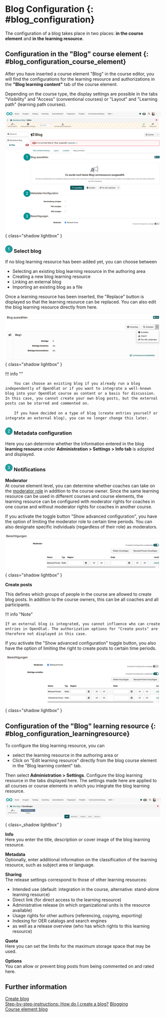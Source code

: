 # Blog Configuration {: #blog_configuration}

The configuration of a blog takes place in two places: **in the course element** and **in the learning resource**.

## Configuration in the "Blog" course element {: #blog_configuration_course_element}

After you have inserted a course element "Blog" in the course editor, you will find the configurations for the learning resource and authorizations in the **"Blog learning content"** tab of the course element.

Depending on the course type, the display settings are possible in the tabs "Visibility" and "Access" (conventional courses) or "Layout" and "Learning path" (learning path courses).

![blog_configuration_tab_content_v1_de.png](assets/blog_configuration_tab_content_v1_de.png){ class="shadow lightbox" }

### ![1_green_24.png](assets/1_green_24.png) Select blog

If no blog learning resource has been added yet, you can choose between

* Selecting an existing blog learning resource in the authoring area
* Creating a new blog learning resource
* Linking an external blog
* Importing an existing blog as a file

Once a learning resource has been inserted, the "Replace" button is displayed so that the learning resource can be replaced. You can also edit the blog learning resource directly from here.

![blog_configuration_replace_v1_de.png](assets/blog_configuration_replace_v1_de.png){ class="shadow lightbox" }

!!! info ""

        You can choose an existing blog if you already run a blog independently of OpenOlat or if you want to integrate a well-known blog into your OpenOlat course as content or a basis for discussion. In this case, you cannot create your own blog posts, but the external posts can be starred and commented on.

        If you have decided on a type of blog (create entries yourself or integrate an external blog), you can no longer change this later.


### ![2_green_24.png](assets/2_green_24.png) Metadata configuration

Here you can determine whether the information entered in the blog **learning resource** under **Administration > Settings > Info tab** is adopted and displayed.


### ![3_green_24.png](assets/3_green_24.png) Notifications

**Moderator**<br>
At course element level, you can determine whether coaches can take on the [moderator role](../learningresources/Blog_Blogging.md#blogging--blog_blogging) in addition to the course owner. Since the same learning resource can be used in different courses and course elements, the learning resource can be configured with moderator rights for coaches in one course and without moderator rights for coaches in another course.

If you activate the toggle button "Show advanced configuration", you have the option of limiting the moderator role to certain time periods. You can also designate specific individuals (regardless of their role) as moderators.

![blog_configuration_tab_content_moderator_v1_de.png](assets/blog_configuration_tab_content_moderator_v1_de.png){ class="shadow lightbox" }

**Create posts**<br>

This defines which groups of people in the course are allowed to create blog posts. In addition to the course owners, this can be all coaches and all participants.

!!! info "Note"

    If an external blog is integrated, you cannot influence who can create entries in OpenOlat. The authorization options for "Create posts" are therefore not displayed in this case.

If you activate the "Show advanced configuration" toggle button, you also have the option of limiting the right to create posts to certain time periods.

![blog_configuration_tab_content_rights_v1_de.png](assets/blog_configuration_tab_content_rights_v1_de.png){ class="shadow lightbox" }


## Configuration of the "Blog" learning resource {: #blog_configuration_learningresource}

To configure the blog learning resource, you can

* select the learning resource in the authoring area or
* Click on "Edit learning resource" directly from the blog course element in the "Blog learning content" tab.

Then select **Administration > Settings**. Configure the blog learning resource in the tabs displayed here. The settings made here are applied to all courses or course elements in which you integrate the blog learning resource.

![blog_configuration_resource_tabs_v1_de.png](assets/blog_configuration_resource_tabs_v1_de.png){ class=„shadow lightbox“ }

**Info**<br>
Here you enter the title, description or cover image of the blog learning resource.

**Metadata**<br>
Optionally, enter additional information on the classification of the learning resource, such as subject area or language.

**Sharing**<br>
The release settings correspond to those of other learning resources:

* Intended use (default: integration in the course, alternative: stand-alone learning resource)
* Direct link (for direct access to the learning resource)
* Administrative release (in which organizational units is the resource available)
* Usage rights for other authors (referencing, copying, exporting)
* Indexing for OER catalogs and search engines
* as well as a release overview (who has which rights to this learning resource)

**Quota**<br>
Here you can set the limits for the maximum storage space that may be used.

**Options**<br>
You can allow or prevent blog posts from being commented on and rated here.


## Further information

[Create blog](../learningresources/Blog_Create.md)<br>
[Step-by-step-instructions: How do I create a blog?](../../manual_how-to/blog/blog.md)
[Blogging](../learningresources/Blog_Blogging.md)<br>
[Course element blog](../learningresources//Course_Element_Blog.md)